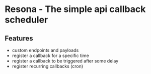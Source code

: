# Resona - The simple api callback scheduler

## Features

- custom endpoints and payloads
- register a callback for a specific time
- register a callback to be triggered after some delay
- register recurring callbacks (cron)
